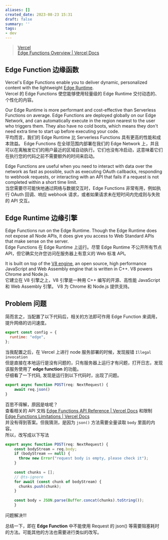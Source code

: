 ```yaml
---
aliases: []
created_date: 2023-08-23 15:31
draft: false
summary: ''
tags:
- dev
---
```


> [Vercel](Vercel.md)  
> [Edge Functions Overview | Vercel Docs](https://vercel.com/docs/concepts/functions/edge-functions) 

## Edge Function 边缘函数

Vercel's Edge Functions enable you to deliver dynamic, personalized content with the lightweight [Edge Runtime](https://edge-runtime.vercel.sh/).  
Vercel 的 Edge Functions 使您能够使用轻量级的 Edge Runtime 交付动态的、个性化的内容。

Our Edge Runtime is more performant and cost-effective than Serverless Functions on average. Edge Functions are deployed globally on our Edge Network, and can automatically execute in the region nearest to the user who triggers them. They also have no cold boots, which means they don't need extra time to start up before executing your code.  
平均而言，我们的 Edge Runtime 比 Serverless Functions 具有更高的性能和成本效益。 Edge Functions 在全球范围内部署在我们的 Edge Network 上，并且可以在离触发它们的用户最近的区域自动执行。它们也没有冷启动，这意味着它们在执行您的代码之前不需要额外的时间来启动。

Edge Functions are useful when you need to interact with data over the network as fast as possible, such as executing OAuth callbacks, responding to webhook requests, or interacting with an API that fails if a request is not completed within a short time limit.  
当您需要尽可能快地通过网络与数据交互时，Edge Functions 非常有用，例如执行 OAuth 回调、响应 webhook 请求，或者如果请求未在短时间内完成则与失败的 API 交互。

## Edge Runtime 边缘引擎

Edge Functions run on the Edge Runtime. Though the Edge Runtime does not expose all Node APIs, it does give you access to Web Standard APIs that make sense on the server.  
Edge Functions 在 Edge Runtime 上运行。尽管 Edge Runtime 不公开所有节点 API，但它确实允许您访问在服务器上有意义的 Web 标准 API。

It is built on top of the [V8 engine](https://v8.dev/), an open source, high performance JavaScript and Web Assembly engine that is written in C++. V8 powers Chrome and Node.js.  
它建立在 V8 引擎之上，V8 引擎是一种用 C++ 编写的开源、高性能 JavaScript 和 Web Assembly 引擎。 V8 为 Chrome 和 Node.js 提供支持。

## Problem 问题

简而言之，当配置了以下代码后，相关的方法即可作用 Edge Function 来调用，提升网络的访问速度。

```node.js
export const config = {  
  runtime: "edge",  
};
```

当我配置之后，在 Vercel 上进行 node 服务部署的时候，发现报错 `Illegal invocation`  
但是直接在本地运行是没有问题的，只有服务器上运行才有问题，打开日志，发现该服务使用了 **edge function** 的功能。  
仔细看了一下代码, 发现是运行到以下代码时，出现了问题。

```node.js
export async function POST(req: NextRequest) {
	await req.json()
}
```

百思不得解，原因是啥呢？  
查看相关的 API 文档 [Edge Functions API Reference | Vercel Docs](https://vercel.com/docs/concepts/functions/edge-functions/edge-functions-api#request) 和限制 [Edge Functions Limitations | Vercel Docs](https://vercel.com/docs/concepts/functions/edge-functions/limitations)  
并没有得到答案。但我猜测，是因为 `json()` 方法需要全量读取 `body` 里面的内容。  
所以，改写成以下写法

```node.js
export async function POST(req: NextRequest) {
	const bodyStream = req.body;  
	if (bodyStream == null) {  
	  throw new Error("request body is empty, please check it");  
	}  
	  
	const chunks = [];  
	// @ts-ignore  
	for await (const chunk of bodyStream) {  
	  chunks.push(chunk);  
	}  
	  
	const body = JSON.parse(Buffer.concat(chunks).toString());
	}
```

问题解决!!!

总结一下，即在 **Edge Function** 中不能使用 Request 的 json() 等需要阻塞耗时的方法。可能其他的方法也需要进行类似的改写。